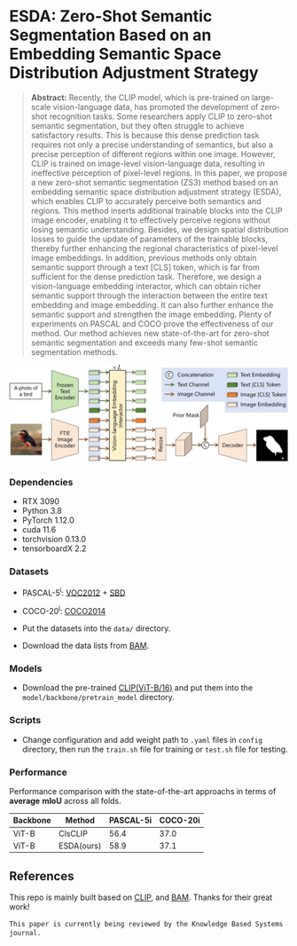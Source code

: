 
# ESDA: Zero-Shot Semantic Segmentation Based on an Embedding Semantic Space Distribution Adjustment Strategy

> **Abstract:** Recently, the CLIP model, which is pre-trained on large-scale vision-language data, has promoted the development of zero-shot recognition tasks. Some researchers apply CLIP to zero-shot semantic segmentation, but they often struggle to achieve satisfactory results. This is because this dense prediction task requires not only a precise understanding of semantics, but also a precise perception of different regions within one image. However, CLIP is trained on image-level vision-language data, resulting in ineffective perception of pixel-level regions. In this paper, we propose a new zero-shot semantic segmentation (ZS3) method based on an embedding semantic space distribution adjustment strategy (ESDA), which enables CLIP to accurately perceive both semantics and regions. This method inserts additional trainable blocks into the CLIP image encoder, enabling it to effectively perceive regions without losing semantic understanding. Besides, we design spatial distribution losses to guide the update of parameters of the trainable blocks, thereby further enhancing the regional characteristics of pixel-level image embeddings. In addition, previous methods only obtain semantic support through a text [CLS] token, which is far from sufficient for the dense prediction task. Therefore, we design a vision-language embedding interactor, which can obtain richer semantic support through the interaction between the entire text embedding and image embedding. It can also further enhance the semantic support and strengthen the image embedding. Plenty of experiments on PASCAL and COCO prove the effectiveness of our method. Our method achieves new state-of-the-art for zero-shot semantic segmentation and exceeds many few-shot semantic segmentation methods.

<p align="middle">
  <img src="figure/main.png">
</p>

### Dependencies

- RTX 3090
- Python 3.8
- PyTorch 1.12.0
- cuda 11.6
- torchvision 0.13.0
- tensorboardX 2.2


### Datasets

- PASCAL-5<sup>i</sup>:  [VOC2012](http://host.robots.ox.ac.uk/pascal/VOC/voc2012/) + [SBD](http://home.bharathh.info/pubs/codes/SBD/download.html)

- COCO-20<sup>i</sup>:  [COCO2014](https://cocodataset.org/#download)
- Put the datasets into the `data/` directory.
- Download the data lists from [BAM](https://github.com/chunbolang/BAM).

### Models

- Download the pre-trained [CLIP(ViT-B/16)](https://openaipublic.azureedge.net/clip/models/5806e77cd80f8b59890b7e101eabd078d9fb84e6937f9e85e4ecb61988df416f/ViT-B-16.pt) and put them into the `model/backbone/pretrain_model` directory.


### Scripts

- Change configuration and add weight path to `.yaml` files in `config` directory, then run the `train.sh` file for training or `test.sh` file for testing.

### Performance

Performance comparison with the state-of-the-art approachs in terms of **average** **mIoU** across all folds. 


   | Backbone  | Method       | PASCAL-5i               | COCO-20i                 |
   | --------  | ------------ | ------------------------| ------------------------ |
   | ViT-B     | ClsCLIP      | 56.4                    | 37.0                     |
   | ViT-B     | ESDA(ours)   | 58.9                    | 37.1                     |


   




## References

This repo is mainly built based on [CLIP](https://github.com/openai/CLIP), and [BAM](https://github.com/chunbolang/BAM). Thanks for their great work!

````
This paper is currently being reviewed by the Knowledge Based Systems journal.
